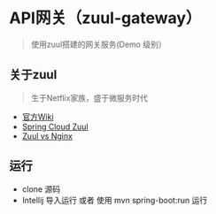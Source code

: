 # API网关（zuul-gateway）

> 使用zuul搭建的网关服务(Demo 级别）

## 关于zuul

> 生于Netflix家族，盛于微服务时代

* [官方Wiki](https://github.com/Netflix/zuul)
* [Spring Cloud Zuul](https://cloud.spring.io/spring-cloud-netflix/multi/multi__router_and_filter_zuul.html)
* [Zuul vs Nginx](http://instea.sk/2015/04/netflix-zuul-vs-nginx-performance/)

## 运行

* clone 源码
* Intellij 导入运行 或者 使用 mvn spring-boot:run 运行
